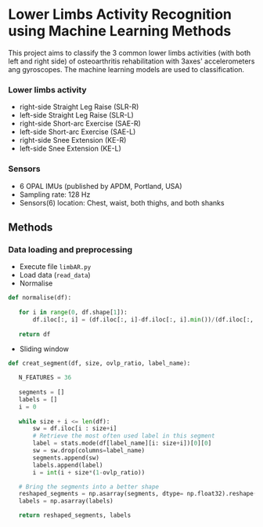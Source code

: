 # Lower Limbs Activity Recognition using Machine Learning Methods

This project aims to classify the 3 common lower limbs activities (with both left and right side) of osteoarthritis rehabilitation with 3axes' accelerometers ang gyroscopes. The machine learning models are used to classification.

### Lower limbs activity
  * right-side Straight Leg Raise (SLR-R)
  * left-side Straight Leg Raise (SLR-L)
  * right-side Short-arc Exercise (SAE-R)
  * left-side Short-arc Exercise (SAE-L)
  * right-side Snee Extension (KE-R)
  * left-side Snee Extension (KE-L)

### Sensors
 * 6 OPAL IMUs (published by APDM, Portland, USA)
 * Sampling rate: 128 Hz
 * Sensors(6) location:  Chest, waist, both thighs, and both shanks

## Methods

### Data loading and preprocessing
 * Execute file `limbAR.py`
 * Load data (`read_data`)
 * Normalise
 ```python
 def normalise(df):
    
    for i in range(0, df.shape[1]):
        df.iloc[:, i] = (df.iloc[:, i]-df.iloc[:, i].min())/(df.iloc[:, i].max()-df.iloc[:, i].min())
    
    return df
 ```
 * Sliding window
 ```python
def creat_segment(df, size, ovlp_ratio, label_name):

    N_FEATURES = 36
    
    segments = []
    labels = []
    i = 0
    
    while size + i <= len(df):
        sw = df.iloc[i : size+i]
        # Retrieve the most often used label in this segment
        label = stats.mode(df[label_name][i: size+i])[0][0]
        sw = sw.drop(columns=label_name)
        segments.append(sw)
        labels.append(label)
        i = int(i + size*(1-ovlp_ratio))

    # Bring the segments into a better shape
    reshaped_segments = np.asarray(segments, dtype= np.float32).reshape(-1, size, N_FEATURES)
    labels = np.asarray(labels)

    return reshaped_segments, labels
  ```

